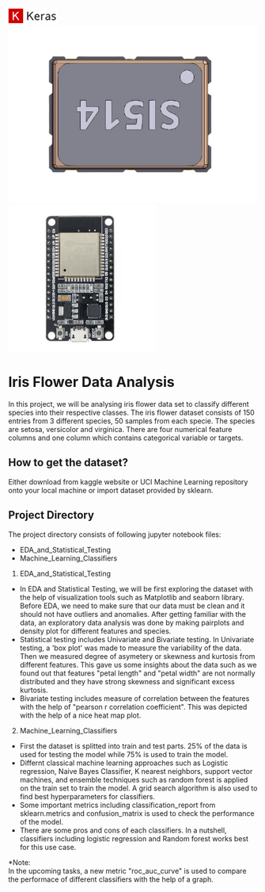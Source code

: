 <img src="images/keras.png" width=100>

<img src="images/si514-removebg-preview.png">

<img src="images/esp32_dev.jpg">

# Iris Flower Data Analysis
In this project, we will be analysing iris flower data set to classify different species into their respective classes. The iris flower dataset consists of 150 entries from 3 different species, 50 samples from each specie. The species are setosa, versicolor and virginica. There are four numerical feature columns and one column which contains categorical variable or targets.

## How to get the dataset?
Either download from kaggle website or UCI Machine Learning repository onto your local machine or import dataset provided by sklearn. 

## Project Directory 
The project directory consists of following jupyter notebook files:
* EDA_and_Statistical_Testing 
* Machine_Learning_Classifiers

1. EDA_and_Statistical_Testing
* In EDA and Statistical Testing, we will be first exploring the dataset with the help of visualization tools such as Matplotlib and seaborn library. Before EDA, we need to make   sure that our data must be clean and it should not have outliers and anomalies. After getting familiar with the data, an exploratory data analysis was done by making pairplots and density plot for different features and species. 
* Statistical testing includes Univariate and Bivariate testing. In Univariate testing, a 'box plot' was made to measure the variability of the data. Then we measured degree of asymetery or skewness and kurtosis from different features. This gave us some insights about the data such as we found out that features "petal length" and "petal width" are not normally distributed and they have strong skewness and significant excess kurtosis.
* Bivariate testing includes measure of correlation between the features with the help of "pearson r correlation coefficient". This was depicted with the help of a nice heat map plot. 

2. Machine_Learning_Classifiers
* First the dataset is splitted into train and test parts. 25% of the data is used for testing the model while 75% is used to train the model. 
* Differnt classical machine learning approaches such as Logistic regression, Naive Bayes Classifier, K nearest neighbors, support vector machines, and ensemble techniques such as random forest is applied on the train set to train the model. A grid search algorithm is also used to find best hyperparameters for classifiers. 
* Some important metrics including classification_report from sklearn.metrics and confusion_matrix is used to check the performance of the model. 
* There are some pros and cons of each classifiers. In a nutshell, classifiers including logistic regression and Random forest works best for this use case.  

*Note: 
<br>
In the upcoming tasks, a new metric "roc_auc_curve" is used to compare the performace of different classifiers with the help of a graph. 
